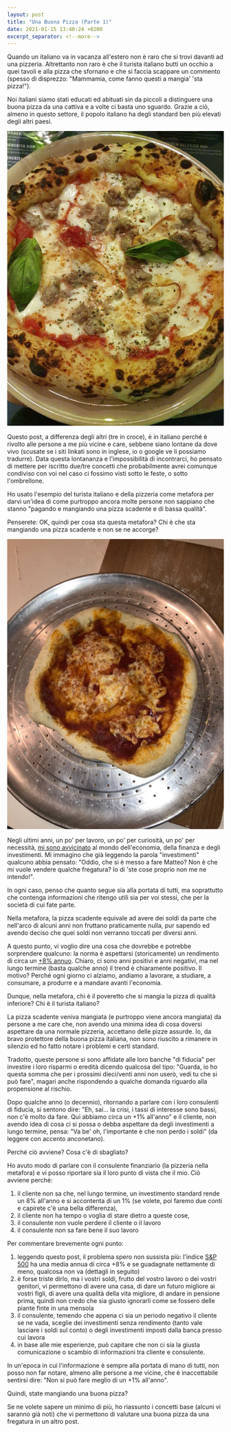 ```yaml
---
layout: post
title: "Una Buona Pizza (Parte 1)"
date: 2021-01-15 13:40:24 +0200
excerpt_separator: <!--more-->
---
```

<!-- <p>{{ page.date | date: "%B %e, %Y" }}</p> -->
Quando un italiano va in vacanza all'estero non è raro che si trovi davanti ad una pizzeria. <!--more--> Altrettanto non raro è che il turista italiano butti un occhio a quei tavoli e alla pizza che sfornano e che si faccia scappare un commento (spesso di disprezzo: "Mammamia, come fanno questi a mangia' 'sta pizza!"). 

Noi italiani siamo stati educati ed abituati sin da piccoli a distinguere una buona pizza da una cattiva e a volte ci basta uno sguardo. Grazie a ciò, almeno in questo settore, il popolo italiano ha degli standard ben più elevati degli altri paesi.
 
![Una pizza buona?](/images/una_pizza_buona.jpg)

Questo post, a differenza degli altri (tre in croce), è in italiano perché è rivolto alle persone a me più vicine e care, sebbene siano lontane da dove vivo (scusate se i siti linkati sono in inglese, io o google ve li possiamo tradurre). Data questa lontananza e l'impossibilità di incontrarci, ho pensato di mettere per iscritto due/tre concetti che probabilmente avrei comunque condiviso con voi nel caso ci fossimo visti sotto le feste, o sotto l'ombrellone. 

Ho usato l'esempio del turista italiano e della pizzeria come metafora per darvi un'idea di come purtroppo ancora molte persone non sappiano che stanno "pagando e mangiando una pizza scadente e di bassa qualità". 

Penserete: OK, quindi per cosa sta questa metafora? Chi è che sta mangiando una pizza scadente e non se ne accorge?

![Una pizza cattiva?](/images/una_pizza_cattiva.jpg)


Negli ultimi anni, un po' per lavoro, un po' per curiosità, un po' per necessità, [mi sono avvicinato](https://github.com/MatteoRomiti/finance) al mondo dell'economia, della finanza e degli investimenti. Mi immagino che già leggendo la parola "investimenti" qualcuno abbia pensato: "Oddio, che si è messo a fare Matteo? Non è che mi vuole vendere qualche fregatura? Io di 'ste cose proprio non me ne intendo!".

In ogni caso, penso che quanto segue sia alla portata di tutti, ma soprattutto che contenga informazioni che ritengo utili sia per voi stessi, che per la società di cui fate parte.

Nella metafora, la pizza scadente equivale ad avere dei soldi da parte che nell'arco di alcuni anni non fruttano praticamente nulla, pur sapendo ed avendo deciso che quei soldi non verranno toccati per diversi anni. 

A questo punto, vi voglio dire una cosa che dovrebbe e potrebbe sorprendere qualcuno: la norma è aspettarsi (storicamente) un rendimento di circa un [+8% annuo](https://www.investopedia.com/ask/answers/042415/what-average-annual-return-sp-500.asp). Chiaro, ci sono anni positivi e anni negativi, ma nel lungo termine (basta qualche anno) il trend è chiaramente positivo. Il motivo? Perché ogni giorno ci alziamo, andiamo a lavorare, a studiare, a consumare, a produrre e a mandare avanti l'economia.

Dunque, nella metafora, chi è il poveretto che si mangia la pizza di qualità inferiore? Chi è il turista italiano? 

La pizza scadente veniva mangiata (e purtroppo viene ancora mangiata) da persone a me care che, non avendo una minima idea di cosa doversi aspettare da una normale pizzeria, accettano delle pizze assurde. Io, da bravo protettore della buona pizza italiana, non sono riuscito a rimanere in silenzio ed ho fatto notare i problemi e certi standard.

Tradotto, queste persone si sono affidate alle loro banche "di fiducia" per investire i loro risparmi o eredità dicendo qualcosa del tipo: "Guarda, io ho questa somma che per i prossimi dieci/venti anni non userò, vedi tu che si può fare", magari anche rispondendo a qualche domanda riguardo alla propensione al rischio. 

Dopo qualche anno (o decennio), ritornando a parlare con i loro consulenti di fiducia, si sentono dire: "Eh, sai... la crisi, i tassi di interesse sono bassi, non c'è molto da fare. Qui abbiamo circa un +1% all'anno" e il cliente, non avendo idea di cosa ci si possa o debba aspettare da degli investimenti a lungo termine, pensa: "Va be' oh, l'importante è che non perdo i soldi" (da leggere con accento anconetano).

Perché ciò avviene? Cosa c'è di sbagliato?

Ho avuto modo di parlare con il consulente finanziario (la pizzeria nella metafora) e vi posso riportare sia il loro punto di vista che il mio. Ciò avviene perché:
1. il cliente non sa che, nel lungo termine, un investimento standard rende un 8% all'anno e si accontenta di un 1% (se volete, poi faremo due conti e capirete c'è una bella differenza),
2. il cliente non ha tempo o voglia di stare dietro a queste cose,
3. il consulente non vuole perdere il cliente o il lavoro
4. il consulente non sa fare bene il suo lavoro

Per commentare brevemente ogni punto:
1. leggendo questo post, il problema spero non sussista più: l'indice [S&P 500](https://it.wikipedia.org/wiki/S%26P_500) ha una media annua di circa +8% e se guadagnate nettamente di meno, qualcosa non va (dettagli in seguito)
2. è forse triste dirlo, ma i vostri soldi, frutto del vostro lavoro o dei vostri genitori, vi permettono di avere una casa, di dare un futuro migliore ai vostri figli, di avere una qualità della vita migliore, di andare in pensione prima, quindi non credo che sia giusto ignorarli come se fossero delle piante finte in una mensola
3. il consulente, temendo che appena ci sia un periodo negativo il cliente se ne vada, sceglie dei investimenti senza rendimento (tanto vale lasciare i soldi sul conto) o degli investimenti imposti dalla banca presso cui lavora
4. in base alle mie esperienze, può capitare che non ci sia la giusta comunicazione o scambio di informazioni tra cliente e consulente.

In un'epoca in cui l'informazione è sempre alla portata di mano di tutti, non posso non far notare, almeno alle persone a me vicine, che è inaccettabile sentirsi dire: "Non si può fare meglio di un +1% all'anno".

Quindi, state mangiando una buona pizza?

Se ne volete sapere un minimo di più, ho riassunto i concetti base (alcuni vi saranno già noti) che vi permettono di valutare una buona pizza da una fregatura in un altro post.